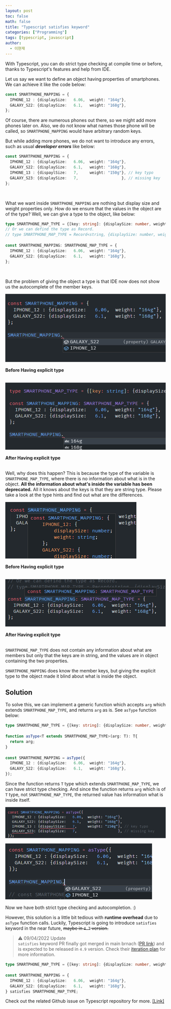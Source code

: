 ```yaml
---
layout: post
toc: false
math: false
title: "Typescript satisfies keyword"
categories: ["Programming"]
tags: [typescript, javascript]
author:
  - 이현재
---
```


With Typescript, you can do strict type checking at compile time or before,
thanks to Typescript's features and help from IDE.
<!--more-->

Let us say we want to define an object having
properties of smartphones.
We can achieve it like the code below:

```ts
const SMARTPHONE_MAPPING = {
  IPHONE_12 : {displaySize:   6.06,  weight: "164g"},
  GALAXY_S22: {displaySize:   6.1,   weight: "168g"},
};
```

Of course, there are numerous phones out there,
so we might add more phones later on. Also,
we do not know what names those phone will be called,
so `SMARTPHONE_MAPPING` would have arbitrary random keys.

But while adding more phones, we do not want to introduce any errors,
such as usual ***developer errors*** like below:

```ts
const SMARTPHONE_MAPPING = {
  IPHONE_12 : {displaySize:   6.06,  weight: "164g"},
  GALAXY_S22: {displaySize:   6.1,   weight: "168g"},
  IPHONE_13 : {dispaylSize:   7,     weight: "150g"}, // key typo
  GALAXY_S23: {displaySize:   7,                   }, // missing key
};
```
<br>

What we want inside `SMARTPHONE_MAPPING` are nothing but
display size and weight properties only.
How do we ensure that the values in the object are of the type?
Well, we can give a type to the object, like below:

```ts
type SMARTPHONE_MAP_TYPE = {[key: string]: {displaySize: number, weight: string}}
// Or we can defind the type as Record.
// type SMARTPHONE_MAP_TYPE = Record<string, {displaySize: number, weight: string}}>

const SMARTPHONE_MAPPING: SMARTPHONE_MAP_TYPE = {
  IPHONE_12 : {displaySize:   6.06,  weight: "164g"},
  GALAXY_S22: {displaySize:   6.1,   weight: "168g"},
};
```
<br>

But the problem of giving the object a type is that
IDE now does not show us the autocomplete of the member keys.

![with-autocomplete](/img/2022-03-26-ts-satisfies-keyword/with-autocomplete.png)

**Before Having explicit type**
<br><br>

![without-autocomplete](/img/2022-03-26-ts-satisfies-keyword/without-autocomplete.png)

**After Having explicit type**
<br><br>

Well, why does this happen?
This is because the type of the variable is `SMARTPHONE_MAP_TYPE`,
where there is no information about what is in the object.
**All the information about what's inside the variable
has been deprecated.** All it knows about the keys is that
they are string type. Please take a look at the type hints
and find out what are the differences.

![without-type](/img/2022-03-26-ts-satisfies-keyword/without-type.png)

**Before Having explicit type**
<br><br>

![with-type](/img/2022-03-26-ts-satisfies-keyword/with-type.png)

**After Having explicit type**
<br><br>

`SMARTPHONE_MAP_TYPE` does not contain any information about
what are members but only that the keys are in string,
and the values are in object containing the two properties.

`SMARTPHONE_MAPPING` does know the member keys, but
giving the explicit type to the object made it
blind about what is inside the object.

## Solution
To solve this, we can implement a generic function
which accepts `arg` which extends `SMARTPHONE_MAP_TYPE`,
and returns `arg` as is. See `asType` function below:

```ts
type SMARTPHONE_MAP_TYPE = {[key: string]: {displaySize: number, weight: string}}

function asType<T extends SMARTPHONE_MAP_TYPE>(arg: T): T{
  return arg;
}

const SMARTPHONE_MAPPING = asType({
  IPHONE_12 : {displaySize:   6.06,  weight: "164g"},
  GALAXY_S22: {displaySize:   6.1,   weight: "168g"},
});
```

Since the function returns `T` type which extends `SMARTPHONE_MAP_TYPE`,
we can have strict type checking.
And since the function returns `arg` which is of `T` type,
not `SMARTPHONE_MAP_TYPE`, the returned value has information what is inside itself.

![strict-type-checking](/img/2022-03-26-ts-satisfies-keyword/strict-type-checking.png)

![autocomplete](/img/2022-03-26-ts-satisfies-keyword/autocomplete.png)

Now we have both strict type checking and autocompletion. :)

However, this solution is a little bit tedious with **runtime overhead** due to `asType` function calls.
Luckily, Typescript is going to introduce `satisfies` keyword
in the near future, ~~maybe in `4.7` version.~~

> ⚠️ 09/04/2022 Update<br>
> `satisfies` keyword PR finally got merged in main brnach ([PR link](https://github.com/microsoft/TypeScript/pull/46827))
> and is expected to be released in `4.9` version. Check their [iteration plan](https://github.com/microsoft/TypeScript/issues/50457) for more information.

```ts
type SMARTPHONE_MAP_TYPE = {[key: string]: {displaySize: number, weight: string}}

const SMARTPHONE_MAPPING = {
  IPHONE_12 : {displaySize:   6.06,  weight: "164g"},
  GALAXY_S22: {displaySize:   6.1,   weight: "168g"},
} satisfies SMARTPHONE_MAP_TYPE;
```

Check out the related Github issue on Typescript repository for more.
[[Link]](https://github.com/microsoft/TypeScript/issues/47920)
